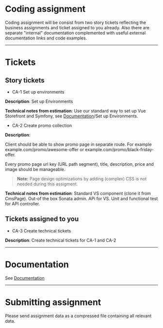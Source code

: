 # Coding assignment
Coding assignment will be consist from two story tickets reflecting the
business assignments and ticket assigned to you already.
Also there are separate "internal" documentation complemented with
useful external documentation links and code examples.

***

# Tickets
## Story tickets
* CA-1 Set up environments

**Description**:
Set up Environments

**Technical notes from estimation**:
Use our standard way to set up Vue Storefront and Symfony,
see [Documentation](Documentation.md)/Set up Environments.

* CA-2 Create promo collection

**Description**:

Client should be able to show promo page in separate route. For example
example.com/promo/awesome-offer or example.com/promo/black-friday-offer.

Every promo page url key (URL path segment), title, description, price
and image should be manageable.

> **Note:** Page design optimizations by adding (complex) CSS is not
needed during this assigment.


**Technical notes from estimation**:
Standard VS component (clone it from CmsPage).
Out-of the box Sonata admin. APi for VS.
Unit and functional test for API controller.

## Tickets assigned to you
* CA-3 Create technical tickets

**Description**:
Create technical tickets for CA-1 and CA-2

***

# Documentation
See [Documentation](Documentation.md)

***

# Submitting assignment
Please send assignment data as a compressed file containing all relevant
data.